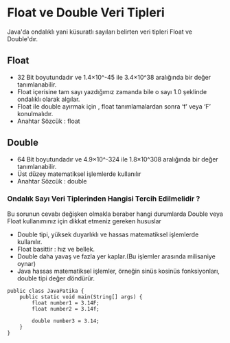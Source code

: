 # Float ve Double Veri Tipleri
Java'da ondalıklı yani küsuratlı sayıları belirten veri tipleri Float ve Double'dır.


## Float
* 32 Bit boyutundadır ve 1.4×10^-45 ile 3.4×10^38 aralığında bir değer tanımlanabilir.
* Float içerisine tam sayı yazdığımız zamanda bile o sayı 1.0 şeklinde ondalıklı olarak algılar.
* Float ile double ayırmak için , float tanımlamalardan sonra ‘f’ veya ‘F’ konulmalıdır.
* Anahtar Sözcük : float
## Double
* 64 Bit boyutundadır ve 4.9×10^-324 ile 1.8×10^308 aralığında bir değer tanımlanabilir.
* Üst düzey matematiksel işlemlerde kullanılır
* Anahtar Sözcük : double

### Ondalık Sayı Veri Tiplerinden Hangisi Tercih Edilmelidir ?

Bu sorunun cevabı değişken olmakla beraber hangi durumlarda Double veya Float kullanımınız için dikkat etmeniz gereken hususlar

* Double tipi, yüksek duyarlıklı ve hassas matematiksel işlemlerde kullanılır.
* Float basittir : hız ve bellek.
* Double daha yavaş ve fazla yer kaplar.(Bu işlemler arasında milisaniye oynar)
* Java hassas matematiksel işlemler, örneğin sinüs kosinüs fonksiyonları, double tipi değer döndürür.

```
public class JavaPatika {
    public static void main(String[] args) {
        float number1 = 3.14F;
        float number2 = 3.14f;

        double number3 = 3.14;
    }
}
```